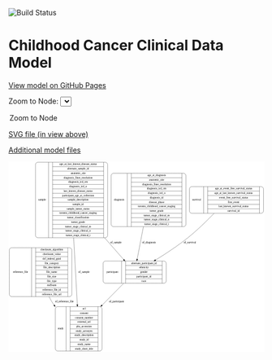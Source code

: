 <link rel='stylesheet' href="assets/style.css">
<link rel='stylesheet' href="https://unpkg.com/leaflet@1.5.1/dist/leaflet.css" integrity="sha512-xwE/Az9zrjBIphAcBb3F6JVqxf46+CDLwfLMHloNu6KEQCAWi6HcDUbeOfBIptF7tcCzusKFjFw2yuvEpDL9wQ==" crossorigin="">
<script type="text/javascript" src="https://code.jquery.com/jquery-3.2.1.min.js"></script>
<script type="text/javascript"  src="https://unpkg.com/leaflet@1.5.1/dist/leaflet.js"></script>
<script type="text/javascript" src="assets/actions.js"></script>

![Build Status](https://github.com/CBIIT/c3d-model/actions/workflows/model-test-and-deploy.yml/badge.svg)

# Childhood Cancer Clinical Data Model

[View model on GitHub Pages](https://cbiit.github.io/c3d-model/)


Zoom to Node: <select id="node_select">
  <option value="">Zoom to Node</option>
</select>
<div id="model"></div>

<p>
<a href="./model-desc/c3d-model.svg">SVG file (in view above)</a>
<p>
<a href="./model-desc">Additional model files</a>
<div id='graph' style='display:off;'>
<svg width="1329pt" height="987pt"
 viewBox="0.00 0.00 1329.00 987.00" xmlns="http://www.w3.org/2000/svg" xmlns:xlink="http://www.w3.org/1999/xlink">
<g id="graph0" class="graph" transform="scale(1 1) rotate(0) translate(4 983)">
<title>Perl</title>
<polygon fill="#ffffff" stroke="transparent" points="-4,4 -4,-983 1325,-983 1325,4 -4,4"/>
<!-- reference_file -->
<g id="node1" class="node">
<title>reference_file</title>
<path fill="none" stroke="#000000" d="M12,-282.5C12,-282.5 313,-282.5 313,-282.5 319,-282.5 325,-288.5 325,-294.5 325,-294.5 325,-523.5 325,-523.5 325,-529.5 319,-535.5 313,-535.5 313,-535.5 12,-535.5 12,-535.5 6,-535.5 0,-529.5 0,-523.5 0,-523.5 0,-294.5 0,-294.5 0,-288.5 6,-282.5 12,-282.5"/>
<text text-anchor="middle" x="58" y="-405.3" font-family="Times,serif" font-size="14.00" fill="#000000">reference_file</text>
<polyline fill="none" stroke="#000000" points="116,-282.5 116,-535.5 "/>
<text text-anchor="middle" x="126.5" y="-405.3" font-family="Times,serif" font-size="14.00" fill="#000000"> </text>
<polyline fill="none" stroke="#000000" points="137,-282.5 137,-535.5 "/>
<text text-anchor="middle" x="220.5" y="-520.3" font-family="Times,serif" font-size="14.00" fill="#000000">checksum_algorithm</text>
<polyline fill="none" stroke="#000000" points="137,-512.5 304,-512.5 "/>
<text text-anchor="middle" x="220.5" y="-497.3" font-family="Times,serif" font-size="14.00" fill="#000000">checksum_value</text>
<polyline fill="none" stroke="#000000" points="137,-489.5 304,-489.5 "/>
<text text-anchor="middle" x="220.5" y="-474.3" font-family="Times,serif" font-size="14.00" fill="#000000">dcf_indexd_guid</text>
<polyline fill="none" stroke="#000000" points="137,-466.5 304,-466.5 "/>
<text text-anchor="middle" x="220.5" y="-451.3" font-family="Times,serif" font-size="14.00" fill="#000000">file_category</text>
<polyline fill="none" stroke="#000000" points="137,-443.5 304,-443.5 "/>
<text text-anchor="middle" x="220.5" y="-428.3" font-family="Times,serif" font-size="14.00" fill="#000000">file_description</text>
<polyline fill="none" stroke="#000000" points="137,-420.5 304,-420.5 "/>
<text text-anchor="middle" x="220.5" y="-405.3" font-family="Times,serif" font-size="14.00" fill="#000000">file_name</text>
<polyline fill="none" stroke="#000000" points="137,-397.5 304,-397.5 "/>
<text text-anchor="middle" x="220.5" y="-382.3" font-family="Times,serif" font-size="14.00" fill="#000000">file_size</text>
<polyline fill="none" stroke="#000000" points="137,-374.5 304,-374.5 "/>
<text text-anchor="middle" x="220.5" y="-359.3" font-family="Times,serif" font-size="14.00" fill="#000000">file_type</text>
<polyline fill="none" stroke="#000000" points="137,-351.5 304,-351.5 "/>
<text text-anchor="middle" x="220.5" y="-336.3" font-family="Times,serif" font-size="14.00" fill="#000000">md5sum</text>
<polyline fill="none" stroke="#000000" points="137,-328.5 304,-328.5 "/>
<text text-anchor="middle" x="220.5" y="-313.3" font-family="Times,serif" font-size="14.00" fill="#000000">reference_file_id</text>
<polyline fill="none" stroke="#000000" points="137,-305.5 304,-305.5 "/>
<text text-anchor="middle" x="220.5" y="-290.3" font-family="Times,serif" font-size="14.00" fill="#000000">reference_file_url</text>
<polyline fill="none" stroke="#000000" points="304,-282.5 304,-535.5 "/>
<text text-anchor="middle" x="314.5" y="-405.3" font-family="Times,serif" font-size="14.00" fill="#000000"> </text>
</g>
<!-- study -->
<g id="node5" class="node">
<title>study</title>
<path fill="none" stroke="#000000" d="M251,-.5C251,-.5 470,-.5 470,-.5 476,-.5 482,-6.5 482,-12.5 482,-12.5 482,-218.5 482,-218.5 482,-224.5 476,-230.5 470,-230.5 470,-230.5 251,-230.5 251,-230.5 245,-230.5 239,-224.5 239,-218.5 239,-218.5 239,-12.5 239,-12.5 239,-6.5 245,-.5 251,-.5"/>
<text text-anchor="middle" x="267" y="-111.8" font-family="Times,serif" font-size="14.00" fill="#000000">study</text>
<polyline fill="none" stroke="#000000" points="295,-.5 295,-230.5 "/>
<text text-anchor="middle" x="305.5" y="-111.8" font-family="Times,serif" font-size="14.00" fill="#000000"> </text>
<polyline fill="none" stroke="#000000" points="316,-.5 316,-230.5 "/>
<text text-anchor="middle" x="388.5" y="-215.3" font-family="Times,serif" font-size="14.00" fill="#000000">acl</text>
<polyline fill="none" stroke="#000000" points="316,-207.5 461,-207.5 "/>
<text text-anchor="middle" x="388.5" y="-192.3" font-family="Times,serif" font-size="14.00" fill="#000000">consent</text>
<polyline fill="none" stroke="#000000" points="316,-184.5 461,-184.5 "/>
<text text-anchor="middle" x="388.5" y="-169.3" font-family="Times,serif" font-size="14.00" fill="#000000">consent_number</text>
<polyline fill="none" stroke="#000000" points="316,-161.5 461,-161.5 "/>
<text text-anchor="middle" x="388.5" y="-146.3" font-family="Times,serif" font-size="14.00" fill="#000000">external_url</text>
<polyline fill="none" stroke="#000000" points="316,-138.5 461,-138.5 "/>
<text text-anchor="middle" x="388.5" y="-123.3" font-family="Times,serif" font-size="14.00" fill="#000000">phs_accession</text>
<polyline fill="none" stroke="#000000" points="316,-115.5 461,-115.5 "/>
<text text-anchor="middle" x="388.5" y="-100.3" font-family="Times,serif" font-size="14.00" fill="#000000">study_acronym</text>
<polyline fill="none" stroke="#000000" points="316,-92.5 461,-92.5 "/>
<text text-anchor="middle" x="388.5" y="-77.3" font-family="Times,serif" font-size="14.00" fill="#000000">study_description</text>
<polyline fill="none" stroke="#000000" points="316,-69.5 461,-69.5 "/>
<text text-anchor="middle" x="388.5" y="-54.3" font-family="Times,serif" font-size="14.00" fill="#000000">study_id</text>
<polyline fill="none" stroke="#000000" points="316,-46.5 461,-46.5 "/>
<text text-anchor="middle" x="388.5" y="-31.3" font-family="Times,serif" font-size="14.00" fill="#000000">study_name</text>
<polyline fill="none" stroke="#000000" points="316,-23.5 461,-23.5 "/>
<text text-anchor="middle" x="388.5" y="-8.3" font-family="Times,serif" font-size="14.00" fill="#000000">study_short_title</text>
<polyline fill="none" stroke="#000000" points="461,-.5 461,-230.5 "/>
<text text-anchor="middle" x="471.5" y="-111.8" font-family="Times,serif" font-size="14.00" fill="#000000"> </text>
</g>
<!-- reference_file&#45;&gt;study -->
<g id="edge6" class="edge">
<title>reference_file&#45;&gt;study</title>
<path fill="none" stroke="#000000" d="M206.4973,-282.4496C212.2628,-270.8062 218.5967,-259.467 225.5,-249 227.8479,-245.4401 230.3032,-241.899 232.8492,-238.384"/>
<polygon fill="#000000" stroke="#000000" points="235.7592,-240.337 238.9464,-230.2329 230.1538,-236.1441 235.7592,-240.337"/>
<text text-anchor="middle" x="286" y="-252.8" font-family="Times,serif" font-size="14.00" fill="#000000">of_reference_file</text>
</g>
<!-- diagnosis -->
<g id="node2" class="node">
<title>diagnosis</title>
<path fill="none" stroke="#000000" d="M541,-645C541,-645 906,-645 906,-645 912,-645 918,-651 918,-657 918,-657 918,-909 918,-909 918,-915 912,-921 906,-921 906,-921 541,-921 541,-921 535,-921 529,-915 529,-909 529,-909 529,-657 529,-657 529,-651 535,-645 541,-645"/>
<text text-anchor="middle" x="571" y="-779.3" font-family="Times,serif" font-size="14.00" fill="#000000">diagnosis</text>
<polyline fill="none" stroke="#000000" points="613,-645 613,-921 "/>
<text text-anchor="middle" x="623.5" y="-779.3" font-family="Times,serif" font-size="14.00" fill="#000000"> </text>
<polyline fill="none" stroke="#000000" points="634,-645 634,-921 "/>
<text text-anchor="middle" x="765.5" y="-905.8" font-family="Times,serif" font-size="14.00" fill="#000000">age_at_diagnosis</text>
<polyline fill="none" stroke="#000000" points="634,-898 897,-898 "/>
<text text-anchor="middle" x="765.5" y="-882.8" font-family="Times,serif" font-size="14.00" fill="#000000">anatomic_site</text>
<polyline fill="none" stroke="#000000" points="634,-875 897,-875 "/>
<text text-anchor="middle" x="765.5" y="-859.8" font-family="Times,serif" font-size="14.00" fill="#000000">diagnosis_finer_resolution</text>
<polyline fill="none" stroke="#000000" points="634,-852 897,-852 "/>
<text text-anchor="middle" x="765.5" y="-836.8" font-family="Times,serif" font-size="14.00" fill="#000000">diagnosis_icd_cm</text>
<polyline fill="none" stroke="#000000" points="634,-829 897,-829 "/>
<text text-anchor="middle" x="765.5" y="-813.8" font-family="Times,serif" font-size="14.00" fill="#000000">diagnosis_icd_o</text>
<polyline fill="none" stroke="#000000" points="634,-806 897,-806 "/>
<text text-anchor="middle" x="765.5" y="-790.8" font-family="Times,serif" font-size="14.00" fill="#000000">diagnosis_id</text>
<polyline fill="none" stroke="#000000" points="634,-783 897,-783 "/>
<text text-anchor="middle" x="765.5" y="-767.8" font-family="Times,serif" font-size="14.00" fill="#000000">disease_phase</text>
<polyline fill="none" stroke="#000000" points="634,-760 897,-760 "/>
<text text-anchor="middle" x="765.5" y="-744.8" font-family="Times,serif" font-size="14.00" fill="#000000">toronto_childhood_cancer_staging</text>
<polyline fill="none" stroke="#000000" points="634,-737 897,-737 "/>
<text text-anchor="middle" x="765.5" y="-721.8" font-family="Times,serif" font-size="14.00" fill="#000000">tumor_grade</text>
<polyline fill="none" stroke="#000000" points="634,-714 897,-714 "/>
<text text-anchor="middle" x="765.5" y="-698.8" font-family="Times,serif" font-size="14.00" fill="#000000">tumor_stage_clinical_m</text>
<polyline fill="none" stroke="#000000" points="634,-691 897,-691 "/>
<text text-anchor="middle" x="765.5" y="-675.8" font-family="Times,serif" font-size="14.00" fill="#000000">tumor_stage_clinical_n</text>
<polyline fill="none" stroke="#000000" points="634,-668 897,-668 "/>
<text text-anchor="middle" x="765.5" y="-652.8" font-family="Times,serif" font-size="14.00" fill="#000000">tumor_stage_clinical_t</text>
<polyline fill="none" stroke="#000000" points="897,-645 897,-921 "/>
<text text-anchor="middle" x="907.5" y="-779.3" font-family="Times,serif" font-size="14.00" fill="#000000"> </text>
</g>
<!-- participant -->
<g id="node6" class="node">
<title>participant</title>
<path fill="none" stroke="#000000" d="M499.5,-351.5C499.5,-351.5 803.5,-351.5 803.5,-351.5 809.5,-351.5 815.5,-357.5 815.5,-363.5 815.5,-363.5 815.5,-454.5 815.5,-454.5 815.5,-460.5 809.5,-466.5 803.5,-466.5 803.5,-466.5 499.5,-466.5 499.5,-466.5 493.5,-466.5 487.5,-460.5 487.5,-454.5 487.5,-454.5 487.5,-363.5 487.5,-363.5 487.5,-357.5 493.5,-351.5 499.5,-351.5"/>
<text text-anchor="middle" x="535.5" y="-405.3" font-family="Times,serif" font-size="14.00" fill="#000000">participant</text>
<polyline fill="none" stroke="#000000" points="583.5,-351.5 583.5,-466.5 "/>
<text text-anchor="middle" x="594" y="-405.3" font-family="Times,serif" font-size="14.00" fill="#000000"> </text>
<polyline fill="none" stroke="#000000" points="604.5,-351.5 604.5,-466.5 "/>
<text text-anchor="middle" x="699.5" y="-451.3" font-family="Times,serif" font-size="14.00" fill="#000000">alternate_participant_id</text>
<polyline fill="none" stroke="#000000" points="604.5,-443.5 794.5,-443.5 "/>
<text text-anchor="middle" x="699.5" y="-428.3" font-family="Times,serif" font-size="14.00" fill="#000000">ethnicity</text>
<polyline fill="none" stroke="#000000" points="604.5,-420.5 794.5,-420.5 "/>
<text text-anchor="middle" x="699.5" y="-405.3" font-family="Times,serif" font-size="14.00" fill="#000000">gender</text>
<polyline fill="none" stroke="#000000" points="604.5,-397.5 794.5,-397.5 "/>
<text text-anchor="middle" x="699.5" y="-382.3" font-family="Times,serif" font-size="14.00" fill="#000000">participant_id</text>
<polyline fill="none" stroke="#000000" points="604.5,-374.5 794.5,-374.5 "/>
<text text-anchor="middle" x="699.5" y="-359.3" font-family="Times,serif" font-size="14.00" fill="#000000">race</text>
<polyline fill="none" stroke="#000000" points="794.5,-351.5 794.5,-466.5 "/>
<text text-anchor="middle" x="805" y="-405.3" font-family="Times,serif" font-size="14.00" fill="#000000"> </text>
</g>
<!-- diagnosis&#45;&gt;participant -->
<g id="edge2" class="edge">
<title>diagnosis&#45;&gt;participant</title>
<path fill="none" stroke="#000000" d="M696.8944,-644.7988C685.8476,-587.4166 673.5318,-523.443 664.5186,-476.6246"/>
<polygon fill="#000000" stroke="#000000" points="667.9171,-475.7631 662.5898,-466.6051 661.0434,-477.0865 667.9171,-475.7631"/>
<text text-anchor="middle" x="726" y="-557.8" font-family="Times,serif" font-size="14.00" fill="#000000">of_diagnosis</text>
</g>
<!-- sample -->
<g id="node3" class="node">
<title>sample</title>
<path fill="none" stroke="#000000" d="M148,-587.5C148,-587.5 499,-587.5 499,-587.5 505,-587.5 511,-593.5 511,-599.5 511,-599.5 511,-966.5 511,-966.5 511,-972.5 505,-978.5 499,-978.5 499,-978.5 148,-978.5 148,-978.5 142,-978.5 136,-972.5 136,-966.5 136,-966.5 136,-599.5 136,-599.5 136,-593.5 142,-587.5 148,-587.5"/>
<text text-anchor="middle" x="170" y="-779.3" font-family="Times,serif" font-size="14.00" fill="#000000">sample</text>
<polyline fill="none" stroke="#000000" points="204,-587.5 204,-978.5 "/>
<text text-anchor="middle" x="214.5" y="-779.3" font-family="Times,serif" font-size="14.00" fill="#000000"> </text>
<polyline fill="none" stroke="#000000" points="225,-587.5 225,-978.5 "/>
<text text-anchor="middle" x="357.5" y="-963.3" font-family="Times,serif" font-size="14.00" fill="#000000">age_at_last_known_disease_status</text>
<polyline fill="none" stroke="#000000" points="225,-955.5 490,-955.5 "/>
<text text-anchor="middle" x="357.5" y="-940.3" font-family="Times,serif" font-size="14.00" fill="#000000">alternate_sample_id</text>
<polyline fill="none" stroke="#000000" points="225,-932.5 490,-932.5 "/>
<text text-anchor="middle" x="357.5" y="-917.3" font-family="Times,serif" font-size="14.00" fill="#000000">anatomic_site</text>
<polyline fill="none" stroke="#000000" points="225,-909.5 490,-909.5 "/>
<text text-anchor="middle" x="357.5" y="-894.3" font-family="Times,serif" font-size="14.00" fill="#000000">diagnosis_finer_resolution</text>
<polyline fill="none" stroke="#000000" points="225,-886.5 490,-886.5 "/>
<text text-anchor="middle" x="357.5" y="-871.3" font-family="Times,serif" font-size="14.00" fill="#000000">diagnosis_icd_cm</text>
<polyline fill="none" stroke="#000000" points="225,-863.5 490,-863.5 "/>
<text text-anchor="middle" x="357.5" y="-848.3" font-family="Times,serif" font-size="14.00" fill="#000000">diagnosis_icd_o</text>
<polyline fill="none" stroke="#000000" points="225,-840.5 490,-840.5 "/>
<text text-anchor="middle" x="357.5" y="-825.3" font-family="Times,serif" font-size="14.00" fill="#000000">last_known_disease_status</text>
<polyline fill="none" stroke="#000000" points="225,-817.5 490,-817.5 "/>
<text text-anchor="middle" x="357.5" y="-802.3" font-family="Times,serif" font-size="14.00" fill="#000000">participant_age_at_collection</text>
<polyline fill="none" stroke="#000000" points="225,-794.5 490,-794.5 "/>
<text text-anchor="middle" x="357.5" y="-779.3" font-family="Times,serif" font-size="14.00" fill="#000000">sample_description</text>
<polyline fill="none" stroke="#000000" points="225,-771.5 490,-771.5 "/>
<text text-anchor="middle" x="357.5" y="-756.3" font-family="Times,serif" font-size="14.00" fill="#000000">sample_id</text>
<polyline fill="none" stroke="#000000" points="225,-748.5 490,-748.5 "/>
<text text-anchor="middle" x="357.5" y="-733.3" font-family="Times,serif" font-size="14.00" fill="#000000">sample_tumor_status</text>
<polyline fill="none" stroke="#000000" points="225,-725.5 490,-725.5 "/>
<text text-anchor="middle" x="357.5" y="-710.3" font-family="Times,serif" font-size="14.00" fill="#000000">toronto_childhood_cancer_staging</text>
<polyline fill="none" stroke="#000000" points="225,-702.5 490,-702.5 "/>
<text text-anchor="middle" x="357.5" y="-687.3" font-family="Times,serif" font-size="14.00" fill="#000000">tumor_classification</text>
<polyline fill="none" stroke="#000000" points="225,-679.5 490,-679.5 "/>
<text text-anchor="middle" x="357.5" y="-664.3" font-family="Times,serif" font-size="14.00" fill="#000000">tumor_grade</text>
<polyline fill="none" stroke="#000000" points="225,-656.5 490,-656.5 "/>
<text text-anchor="middle" x="357.5" y="-641.3" font-family="Times,serif" font-size="14.00" fill="#000000">tumor_stage_clinical_m</text>
<polyline fill="none" stroke="#000000" points="225,-633.5 490,-633.5 "/>
<text text-anchor="middle" x="357.5" y="-618.3" font-family="Times,serif" font-size="14.00" fill="#000000">tumor_stage_clinical_n</text>
<polyline fill="none" stroke="#000000" points="225,-610.5 490,-610.5 "/>
<text text-anchor="middle" x="357.5" y="-595.3" font-family="Times,serif" font-size="14.00" fill="#000000">tumor_stage_clinical_t</text>
<polyline fill="none" stroke="#000000" points="490,-587.5 490,-978.5 "/>
<text text-anchor="middle" x="500.5" y="-779.3" font-family="Times,serif" font-size="14.00" fill="#000000"> </text>
</g>
<!-- sample&#45;&gt;study -->
<g id="edge3" class="edge">
<title>sample&#45;&gt;study</title>
<path fill="none" stroke="#000000" d="M334.3512,-587.2382C340.5502,-475.4049 348.1399,-338.4836 353.5424,-241.0184"/>
<polygon fill="#000000" stroke="#000000" points="357.0487,-241.0002 354.1076,-230.8218 350.0594,-240.6127 357.0487,-241.0002"/>
<text text-anchor="middle" x="388" y="-405.3" font-family="Times,serif" font-size="14.00" fill="#000000">of_sample</text>
</g>
<!-- sample&#45;&gt;participant -->
<g id="edge4" class="edge">
<title>sample&#45;&gt;participant</title>
<path fill="none" stroke="#000000" d="M495.185,-587.2372C530.9076,-546.5047 566.143,-506.3278 594.0916,-474.4596"/>
<polygon fill="#000000" stroke="#000000" points="597.0738,-476.3673 601.036,-466.5412 591.811,-471.7518 597.0738,-476.3673"/>
<text text-anchor="middle" x="554" y="-557.8" font-family="Times,serif" font-size="14.00" fill="#000000">of_sample</text>
</g>
<!-- survival -->
<g id="node4" class="node">
<title>survival</title>
<path fill="none" stroke="#000000" d="M948,-714C948,-714 1309,-714 1309,-714 1315,-714 1321,-720 1321,-726 1321,-726 1321,-840 1321,-840 1321,-846 1315,-852 1309,-852 1309,-852 948,-852 948,-852 942,-852 936,-846 936,-840 936,-840 936,-726 936,-726 936,-720 942,-714 948,-714"/>
<text text-anchor="middle" x="973" y="-779.3" font-family="Times,serif" font-size="14.00" fill="#000000">survival</text>
<polyline fill="none" stroke="#000000" points="1010,-714 1010,-852 "/>
<text text-anchor="middle" x="1020.5" y="-779.3" font-family="Times,serif" font-size="14.00" fill="#000000"> </text>
<polyline fill="none" stroke="#000000" points="1031,-714 1031,-852 "/>
<text text-anchor="middle" x="1165.5" y="-836.8" font-family="Times,serif" font-size="14.00" fill="#000000">age_at_event_free_survival_status</text>
<polyline fill="none" stroke="#000000" points="1031,-829 1300,-829 "/>
<text text-anchor="middle" x="1165.5" y="-813.8" font-family="Times,serif" font-size="14.00" fill="#000000">age_at_last_known_survival_status</text>
<polyline fill="none" stroke="#000000" points="1031,-806 1300,-806 "/>
<text text-anchor="middle" x="1165.5" y="-790.8" font-family="Times,serif" font-size="14.00" fill="#000000">event_free_survival_status</text>
<polyline fill="none" stroke="#000000" points="1031,-783 1300,-783 "/>
<text text-anchor="middle" x="1165.5" y="-767.8" font-family="Times,serif" font-size="14.00" fill="#000000">first_event</text>
<polyline fill="none" stroke="#000000" points="1031,-760 1300,-760 "/>
<text text-anchor="middle" x="1165.5" y="-744.8" font-family="Times,serif" font-size="14.00" fill="#000000">last_known_survival_status</text>
<polyline fill="none" stroke="#000000" points="1031,-737 1300,-737 "/>
<text text-anchor="middle" x="1165.5" y="-721.8" font-family="Times,serif" font-size="14.00" fill="#000000">survival_id</text>
<polyline fill="none" stroke="#000000" points="1300,-714 1300,-852 "/>
<text text-anchor="middle" x="1310.5" y="-779.3" font-family="Times,serif" font-size="14.00" fill="#000000"> </text>
</g>
<!-- survival&#45;&gt;participant -->
<g id="edge5" class="edge">
<title>survival&#45;&gt;participant</title>
<path fill="none" stroke="#000000" d="M1064.1474,-713.6982C1026.1493,-674.496 976.1013,-625.7268 927.5,-587 874.9105,-545.0953 812.2002,-504.0235 759.855,-471.9106"/>
<polygon fill="#000000" stroke="#000000" points="761.5711,-468.8576 751.2127,-466.6321 757.9224,-474.8315 761.5711,-468.8576"/>
<text text-anchor="middle" x="938" y="-557.8" font-family="Times,serif" font-size="14.00" fill="#000000">of_survival</text>
</g>
<!-- participant&#45;&gt;study -->
<g id="edge1" class="edge">
<title>participant&#45;&gt;study</title>
<path fill="none" stroke="#000000" d="M594.355,-351.364C562.2555,-318.9888 520.9223,-277.3005 481.9556,-237.999"/>
<polygon fill="#000000" stroke="#000000" points="484.2362,-235.3281 474.7099,-230.6911 479.2653,-240.2567 484.2362,-235.3281"/>
<text text-anchor="middle" x="557" y="-252.8" font-family="Times,serif" font-size="14.00" fill="#000000">of_participant</text>
</g>
</g>
</svg>
</div>
